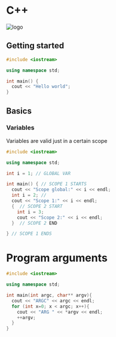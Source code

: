 # C++ #
![logo](https://www.thenewboston.com/photos/users/27/original/f34559fb85ab31961e60e1928bf4e0ca.jpg)

## Getting started ##

```cpp
#include <iostream>

using namespace std;

int main() {
  cout << "Hello world";
}

```
## Basics ##
### Variables ###
Variables are valid just in a certain scope

```cpp
#include <iostream>

using namespace std;

int i = 1; // GLOBAL VAR

int main() { // SCOPE 1 STARTS
  cout << "Scope global:" << i << endl;
  int i = 2; //  
  cout << "Scope 1:" << i << endl;
  {  // SCOPE 2 START
    int i = 3;
    cout << "Scope 2:" << i << endl;
  }  // SCOPE 2 END

} // SCOPE 1 ENDS

```
# Program arguments
```cpp
#include <iostream>

using namespace std;

int main(int argc, char** argv){
  cout << "ARGC" << argc << endl;
  for (int x=0; x < argc; x++){
    cout << "ARG " << *argv << endl;
    ++argv;
  }
}
```
